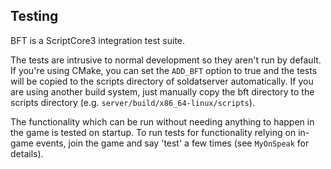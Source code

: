 ## Testing

BFT is a ScriptCore3 integration test suite.

The tests are intrusive to normal development so they aren't run by default.
If you're using CMake, you can set the `ADD_BFT` option to true and the tests
will be copied to the scripts directory of soldatserver automatically. If you
are using another build system, just manually copy the bft directory to the
scripts directory (e.g. `server/build/x86_64-linux/scripts`).

The functionality which can be run without needing anything to happen in the
game is tested on startup. To run tests for functionality relying on in-game
events, join the game and say 'test' a few times (see `MyOnSpeak` for details).
